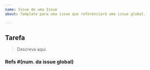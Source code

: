 ```yaml
---
name: Issue de uma Issue
about: Template para uma issue que referenciará uma issue global.

---
```


## Tarefa
> Descreva aqui.
>
### Refs #(num. da issue global)
